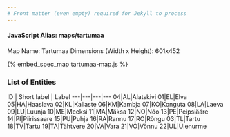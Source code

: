 ```yaml
---
# Front matter (even empty) required for Jekyll to process
---
```


#### JavaScript Alias: maps/tartumaa

Map Name: Tartumaa
Dimensions (Width x Height): 601x452



{% embed_spec_map tartumaa-map.js %}

### List of Entities

ID | Short label | Label
---|---|---|---
04|AL|Alatskivi
01|EL|Elva
05|HA|Haaslava
02|KL|Kallaste
06|KM|Kambja
07|KO|Konguta
08|LA|Laeva
09|LU|Luunja
10|ME|Meeksi
11|MA|Mäksa
12|NO|Nõo
13|PE|Peipsiääre
14|PI|Piirissaare
15|PU|Puhja
16|RA|Rannu
17|RO|Rõngu
03|TL|Tartu
18|TV|Tartu
19|TA|Tähtvere
20|VA|Vara
21|VO|Võnnu
22|UL|Ülenurme

